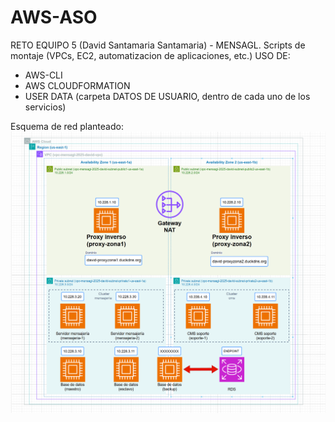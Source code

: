 # AWS-ASO
RETO EQUIPO 5 (David Santamaria Santamaria) - MENSAGL. Scripts de montaje (VPCs, EC2, automatizacion de aplicaciones, etc.)
USO DE:
- AWS-CLI
- AWS CLOUDFORMATION
- USER DATA (carpeta DATOS DE USUARIO, dentro de cada uno de los servicios)

Esquema de red planteado:
![Esquema de red](https://github.com/dsantamarias01/mensagl/blob/main/mensagl-main/ESQUEMA-RED/Captura%20de%20pantalla%202025-02-10%20132613.png)
